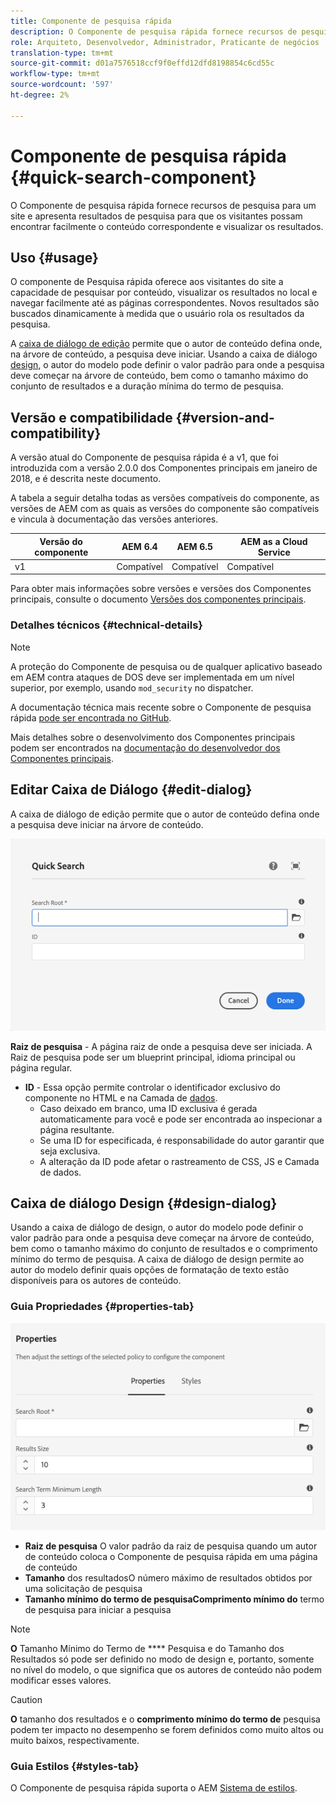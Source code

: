 ```yaml
---
title: Componente de pesquisa rápida
description: O Componente de pesquisa rápida fornece recursos de pesquisa para um site e apresenta resultados de pesquisa para que os visitantes possam pesquisar no site e filtrar os resultados.
role: Arquiteto, Desenvolvedor, Administrador, Praticante de negócios
translation-type: tm+mt
source-git-commit: d01a7576518ccf9f0effd12dfd8198854c6cd55c
workflow-type: tm+mt
source-wordcount: '597'
ht-degree: 2%

---
```



# Componente de pesquisa rápida {#quick-search-component}

O Componente de pesquisa rápida fornece recursos de pesquisa para um site e apresenta resultados de pesquisa para que os visitantes possam encontrar facilmente o conteúdo correspondente e visualizar os resultados.

## Uso {#usage}

O componente de Pesquisa rápida oferece aos visitantes do site a capacidade de pesquisar por conteúdo, visualizar os resultados no local e navegar facilmente até as páginas correspondentes. Novos resultados são buscados dinamicamente à medida que o usuário rola os resultados da pesquisa.

A [caixa de diálogo de edição](#edit-dialog) permite que o autor de conteúdo defina onde, na árvore de conteúdo, a pesquisa deve iniciar. Usando a caixa de diálogo [design](#design-dialog), o autor do modelo pode definir o valor padrão para onde a pesquisa deve começar na árvore de conteúdo, bem como o tamanho máximo do conjunto de resultados e a duração mínima do termo de pesquisa.

## Versão e compatibilidade {#version-and-compatibility}

A versão atual do Componente de pesquisa rápida é a v1, que foi introduzida com a versão 2.0.0 dos Componentes principais em janeiro de 2018, e é descrita neste documento.

A tabela a seguir detalha todas as versões compatíveis do componente, as versões de AEM com as quais as versões do componente são compatíveis e vincula à documentação das versões anteriores.

| Versão do componente | AEM 6.4 | AEM 6.5 | AEM as a Cloud Service |
|--- |--- |--- |---|
| v1 | Compatível | Compatível | Compatível |

Para obter mais informações sobre versões e versões dos Componentes principais, consulte o documento [Versões dos componentes principais](/help/versions.md).

### Detalhes técnicos {#technical-details}

>[!NOTE]
>
>A proteção do Componente de pesquisa ou de qualquer aplicativo baseado em AEM contra ataques de DOS deve ser implementada em um nível superior, por exemplo, usando `mod_security` no dispatcher.

A documentação técnica mais recente sobre o Componente de pesquisa rápida [pode ser encontrada no GitHub](https://adobe.com/go/aem_cmp_tech_search_v1).

Mais detalhes sobre o desenvolvimento dos Componentes principais podem ser encontrados na [documentação do desenvolvedor dos Componentes principais](/help/developing/overview.md).

## Editar Caixa de Diálogo {#edit-dialog}

A caixa de diálogo de edição permite que o autor de conteúdo defina onde a pesquisa deve iniciar na árvore de conteúdo.

![Caixa de diálogo de edição do Componente de pesquisa rápida](/help/assets/quick-search-edit.png)

**Raiz de pesquisa**  - A página raiz de onde a pesquisa deve ser iniciada. A Raiz de pesquisa pode ser um blueprint principal, idioma principal ou página regular.
* **ID**  - Essa opção permite controlar o identificador exclusivo do componente no HTML e na Camada de  [dados](/help/developing/data-layer/overview.md).
   * Caso deixado em branco, uma ID exclusiva é gerada automaticamente para você e pode ser encontrada ao inspecionar a página resultante.
   * Se uma ID for especificada, é responsabilidade do autor garantir que seja exclusiva.
   * A alteração da ID pode afetar o rastreamento de CSS, JS e Camada de dados.

## Caixa de diálogo Design {#design-dialog}

Usando a caixa de diálogo de design, o autor do modelo pode definir o valor padrão para onde a pesquisa deve começar na árvore de conteúdo, bem como o tamanho máximo do conjunto de resultados e o comprimento mínimo do termo de pesquisa. A caixa de diálogo de design permite ao autor do modelo definir quais opções de formatação de texto estão disponíveis para os autores de conteúdo.

### Guia Propriedades {#properties-tab}

![Caixa de diálogo de design do Componente de pesquisa rápida](/help/assets/quick-search-design.png)

* **Raiz de pesquisa**
O valor padrão da raiz de pesquisa quando um autor de conteúdo coloca o Componente de pesquisa rápida em uma página de conteúdo
* **Tamanho**
dos resultadosO número máximo de resultados obtidos por uma solicitação de pesquisa
* **Tamanho mínimo do termo de pesquisaComprimento mínimo do**
termo de pesquisa para iniciar a pesquisa

>[!NOTE]
>
>**O** Tamanho Mínimo do Termo de  **** Pesquisa e do Tamanho dos Resultados só pode ser definido no modo de design e, portanto, somente no nível do modelo, o que significa que os autores de conteúdo não podem modificar esses valores.

>[!CAUTION]
>
>**O** tamanho dos resultados e o  **comprimento mínimo do termo de** pesquisa podem ter impacto no desempenho se forem definidos como muito altos ou muito baixos, respectivamente.

### Guia Estilos {#styles-tab}

O Componente de pesquisa rápida suporta o AEM [Sistema de estilos](/help/get-started/authoring.md#component-styling).
